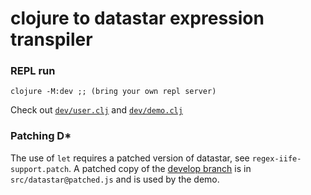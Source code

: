 # clojure to datastar expression transpiler

### REPL run
```
clojure -M:dev ;; (bring your own repl server)
```

Check out [`dev/user.clj`](./dev/user.clj) and [`dev/demo.clj`](./dev/demo.clj)


### Patching D*

The use of `let` requires a patched version of datastar, see `regex-iife-support.patch`. A patched copy of the [develop branch][dt] is in `src/datastar@patched.js` and is used by the demo.

[dt]: https://github.com/starfederation/datastar/tree/develop
